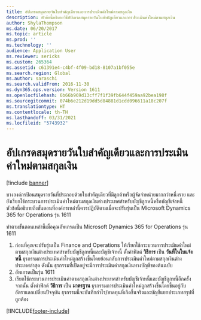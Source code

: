 ```yaml
---
title: อัปเกรดสมุดรายวันใบสำคัญเดียวและการประเมินค่าใหม่ตามสกุลเงิน
description: หัวข้อนี้อธิบายวิธีอัปเกรดสมุดรายวันใบสำคัญเดียวและการประเมินค่าใหม่ตามสกุลเงิน
author: ShylaThompson
ms.date: 06/20/2017
ms.topic: article
ms.prod: ''
ms.technology: ''
audience: Application User
ms.reviewer: sericks
ms.custom: 265364
ms.assetid: c61391e4-c4bf-4f09-bd18-8107a1bf055e
ms.search.region: Global
ms.author: saraschi
ms.search.validFrom: 2016-11-30
ms.dyn365.ops.version: Version 1611
ms.openlocfilehash: 6b66b969d13cff7f1f39fb644f459aa92bea198f
ms.sourcegitcommit: 074b6e212d19dd5d84881d1cdd096611a18c207f
ms.translationtype: HT
ms.contentlocale: th-TH
ms.lasthandoff: 03/31/2021
ms.locfileid: "5743932"
---
```

# <a name="upgrade-single-voucher-journals-and-currency-revaluations"></a>อัปเกรดสมุดรายวันใบสำคัญเดียวและการประเมินค่าใหม่ตามสกุลเงิน

[!include [banner](../includes/banner.md)]

บางองค์กรป้อนสมุดรายวันที่ประกอบด้วยใบสำคัญเดียวที่มีลูกค้าหรือผู้จัดจำหน่ายมากกว่าหนึ่งราย และยังเรียกใช้กระบวนการประเมินค่าใหม่ตามสกุลเงินต่างประเทศสำหรับบัญชีลูกหนี้หรือบัญชีเจ้าหนี้ หัวข้อนี้อธิบายถึงขั้นตอนที่องค์กรเหล่านี้ควรปฏิบัติตามเมื่อจะปรับรุ่นเป็น Microsoft Dynamics 365 for Operations รุ่น 1611

ทำตามขั้นตอนเหล่านี้เมื่อคุณอัพเกรดเป็น Microsoft Dynamics 365 for Operations รุ่น 1611

1.  ก่อนที่คุณจะปรับรุ่นเป็น Finance and Operations ให้เรียกใช้กระบวนการประเมินค่าใหม่ตามสกุลเงินต่างประเทศสำหรับบัญชีลูกหนี้และบัญชีเจ้าหนี้ ตั้งค่าฟิลด์ **วิธีการ** เป็น **วันที่ในใบแจ้งหนี้** ธุรกรรมการประเมินค่าใหม่ถูกสร้างขึ้นโดยย้อนกลับการประเมินค่าใหม่ตามสกุลเงินต่างประเทศล่าสุด ดังนั้น ธุรกรรมที่เปิดอยู่จะมีการประเมินค่าสกุลเงินทางบัญชีของต้นฉบับ
2.  อัพเกรดเป็นรุ่น 1611
3.  เรียกใช้กระบวนการประเมินค่าตามสกุลเงินต่างประเทศสำหรับบัญชีเจ้าหนี้และบัญชีลูกหนี้อีกครั้ง จากนั้น ตั้งค่าฟิลด์ **วิธีการ** เป็น **มาตรฐาน** ธุรกรรมการประเมินค่าใหม่ถูกสร้างขึ้นโดยขึ้นอยู่กับอัตราแลกเปลี่ยนปัจจุบัน ธุรกรรมนี้จะบันทึกกำไร/ขาดทุนที่เกิดขึ้นจริงและบัญชีแยกประเภทสรุปที่ถูกต้อง


[!INCLUDE[footer-include](../../../includes/footer-banner.md)]